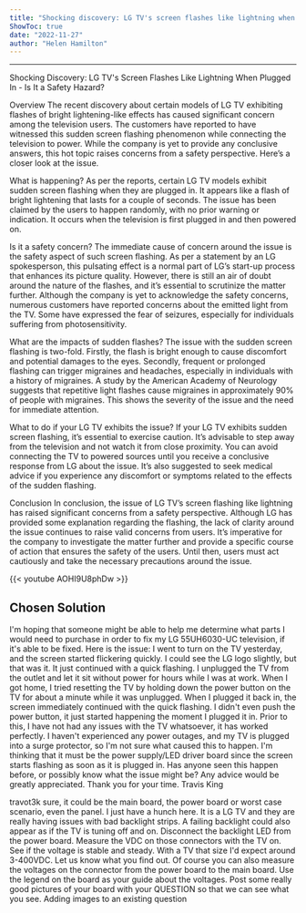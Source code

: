 ```yaml
---
title: "Shocking discovery: LG TV's screen flashes like lightning when plugged in - is it a safety hazard?"
ShowToc: true 
date: "2022-11-27"
author: "Helen Hamilton"
---
```

*****
Shocking Discovery: LG TV's Screen Flashes Like Lightning When Plugged In - Is It a Safety Hazard?

Overview
The recent discovery about certain models of LG TV exhibiting flashes of bright lightening-like effects has caused significant concern among the television users. The customers have reported to have witnessed this sudden screen flashing phenomenon while connecting the television to power. While the company is yet to provide any conclusive answers, this hot topic raises concerns from a safety perspective. Here’s a closer look at the issue.

What is happening?
As per the reports, certain LG TV models exhibit sudden screen flashing when they are plugged in. It appears like a flash of bright lightening that lasts for a couple of seconds. The issue has been claimed by the users to happen randomly, with no prior warning or indication. It occurs when the television is first plugged in and then powered on.

Is it a safety concern?
The immediate cause of concern around the issue is the safety aspect of such screen flashing. As per a statement by an LG spokesperson, this pulsating effect is a normal part of LG’s start-up process that enhances its picture quality. However, there is still an air of doubt around the nature of the flashes, and it’s essential to scrutinize the matter further. Although the company is yet to acknowledge the safety concerns, numerous customers have reported concerns about the emitted light from the TV. Some have expressed the fear of seizures, especially for individuals suffering from photosensitivity.

What are the impacts of sudden flashes?
The issue with the sudden screen flashing is two-fold. Firstly, the flash is bright enough to cause discomfort and potential damages to the eyes. Secondly, frequent or prolonged flashing can trigger migraines and headaches, especially in individuals with a history of migraines. A study by the American Academy of Neurology suggests that repetitive light flashes cause migraines in approximately 90% of people with migraines. This shows the severity of the issue and the need for immediate attention.

What to do if your LG TV exhibits the issue?
If your LG TV exhibits sudden screen flashing, it’s essential to exercise caution. It’s advisable to step away from the television and not watch it from close proximity. You can avoid connecting the TV to powered sources until you receive a conclusive response from LG about the issue. It’s also suggested to seek medical advice if you experience any discomfort or symptoms related to the effects of the sudden flashing.

Conclusion
In conclusion, the issue of LG TV’s screen flashing like lightning has raised significant concerns from a safety perspective. Although LG has provided some explanation regarding the flashing, the lack of clarity around the issue continues to raise valid concerns from users. It’s imperative for the company to investigate the matter further and provide a specific course of action that ensures the safety of the users. Until then, users must act cautiously and take the necessary precautions around the issue.

{{< youtube AOHI9U8phDw >}} 



## Chosen Solution
 I'm hoping that someone might be able to help me determine what parts I would need to purchase in order to fix my LG 55UH6030-UC television, if it's able to be fixed.
Here is the issue: I went to turn on the TV yesterday, and the screen started flickering quickly. I could see the LG logo slightly, but that was it. It just continued with a quick flashing. I unplugged the TV from the outlet and let it sit without power for hours while I was at work. When I got home, I tried resetting the TV by holding down the power button on the TV for about a minute while it was unplugged. When I plugged it back in, the screen immediately continued with the quick flashing. I didn't even push the power button, it just started happening the moment I plugged it in. Prior to this, I have not had any issues with the TV whatsoever, it has worked perfectly. I haven't experienced any power outages, and my TV is plugged into a surge protector, so I'm not sure what caused this to happen.
I'm thinking that it must be the power supply/LED driver board since the screen starts flashing as soon as it is plugged in. Has anyone seen this happen before, or possibly know what the issue might be? Any advice would be greatly appreciated. Thank you for your time.
Travis King

 travot3k sure, it could be the main board, the power board or worst case scenario, even the panel. I just have a hunch here. It is a LG TV and they are really having issues with bad backlight strips. A failing backlight could also appear as if the TV is tuning off and on. Disconnect the backlight LED from the power board. Measure the VDC on those connectors with the TV on. See if the voltage is stable and steady. With a  TV that size I'd expect around 3-400VDC. Let us know what you find out.
Of course you can also measure the voltages on the connector from the power board to the main board. Use the legend on the board as your guide about the voltages. Post some really good pictures of your board with your QUESTION so that we can see what you see. Adding images to an existing question




